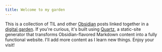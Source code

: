 ```yaml
---
title: Welcome to my garden
---
```


This is a collection of TIL and other [Obsidian](https://obsidian.md/) posts linked together in a [digital garden](https://jzhao.xyz/posts/networked-thought). If you're curious, it's built using [Quartz](https://quartz.jzhao.xyz), a static-site generator that transforms Obsidian-flavored Markdown content into a fully functional website. I'll add more content as I learn new things. Enjoy your visit!
